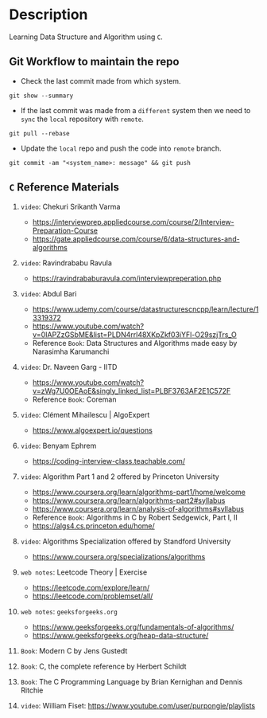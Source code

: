 # Description

Learning Data Structure and Algorithm using `C`.

## Git Workflow to maintain the repo

- Check the last commit made from which system. 
```
git show --summary
```

- If the last commit was made from a `different` system then we need to
`sync` the `local` repository with `remote`.
```
git pull --rebase
```

- Update the `local` repo and push the code into `remote` branch.
```
git commit -am "<system_name>: message" && git push
``` 

## `C` Reference Materials

1. `video`: Chekuri Srikanth Varma
    - https://interviewprep.appliedcourse.com/course/2/Interview-Preparation-Course
    - https://gate.appliedcourse.com/course/6/data-structures-and-algorithms

2. `video`: Ravindrababu Ravula
    - https://ravindrababuravula.com/interviewpreperation.php
3. `video`: Abdul Bari
    - https://www.udemy.com/course/datastructurescncpp/learn/lecture/13319372
    - https://www.youtube.com/watch?v=0IAPZzGSbME&list=PLDN4rrl48XKpZkf03iYFl-O29szjTrs_O
    - Reference `Book`: Data Structures and Algorithms made easy by Narasimha Karumanchi
4. `video`: Dr. Naveen Garg - IITD
    - https://www.youtube.com/watch?v=zWg7U0OEAoE&singly_linked_list=PLBF3763AF2E1C572F
    - Reference `Book`: Coreman
5. `video`: Clément Mihailescu | AlgoExpert
    - https://www.algoexpert.io/questions
6. `video`: Benyam Ephrem
    - https://coding-interview-class.teachable.com/
7. `video`: Algorithm Part 1 and 2 offered by Princeton University
    - https://www.coursera.org/learn/algorithms-part1/home/welcome
    - https://www.coursera.org/learn/algorithms-part2#syllabus
    - https://www.coursera.org/learn/analysis-of-algorithms#syllabus
    - Reference `Book`: Algorithms in C by Robert Sedgewick, Part I, II
    - https://algs4.cs.princeton.edu/home/
8. `video`: Algorithms Specialization offered by Standford University
    - https://www.coursera.org/specializations/algorithms
9. `web notes`: Leetcode Theory | Exercise
    - https://leetcode.com/explore/learn/
    - https://leetcode.com/problemset/all/
10. `web notes`: `geeksforgeeks.org`
    - https://www.geeksforgeeks.org/fundamentals-of-algorithms/
    - https://www.geeksforgeeks.org/heap-data-structure/
11. `Book`: Modern C by Jens Gustedt
12. `Book`: C, the complete reference by Herbert Schildt
13. `Book`: The C Programming Language by Brian Kernighan and Dennis Ritchie
14. `video`: William Fiset: https://www.youtube.com/user/purpongie/playlists

